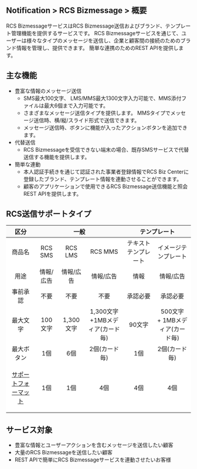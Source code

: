 <style>
    .custom-table thead {
        background-color: #FAFAFA;
    }

    .custom-table tbody tr {
        background-color: white;
    }

    .custom-table td {
        vertical-align: middle;
    }
</style>

## Notification > RCS Bizmessage > 概要

RCS BizmessageサービスはRCS Bizmessage送信およびブランド、テンプレート管理機能を提供するサービスです。 RCS Bizmessageサービスを通じて、ユーザーは様々なタイプのメッセージを送信し、企業と顧客間の接続のためのブランド情報を管理し、提供できます。
簡単な連携のためのREST APIを提供します。

## 主な機能

* 豊富な情報のメッセージ送信
    * SMS最大100文字、 LMS/MMS最大1300文字入力可能で、MMS添付ファイルは最大6個まで入力可能です。    
    * さまざまなメッセージ送信タイプを提供します。 MMSタイプでメッセージ送信時、横/縦/スライド形式で送信できます。
    * メッセージ送信時、ボタンに機能が入ったアクションボタンを追加できます。
* 代替送信
    * RCS Bizmessageを受信できない端末の場合、既存SMSサービスで代替送信する機能を提供します。
* 簡単な連動
    * 本人認証手続きを通じて認証された事業者登録情報でRCS Biz Centerに登録したブランド、テンプレート情報を連動させることができます。
    * 顧客のアプリケーションで使用できるRCS Bizmessage送信機能と照会REST APIを提供します。

## RCS送信サポートタイプ

<table class="custom-table" style="text-align: center">
  <thead>
    <tr>
      <th>区分</th>
      <th colspan="3">一般</th>
      <th colspan="2">テンプレート</th>
    </tr>
  </thead>
  <tbody>
    <tr>
      <td>商品名</td>
      <td>RCS SMS</td>
      <td>RCS LMS</td>
      <td>RCS MMS</td>
      <td>テキストテンプレート</td>
      <td>イメージテンプレート</td>
    </tr>
    <tr>
      <td>用途</td>
      <td>情報/広告</td>
      <td>情報/広告</td>
      <td>情報/広告</td>
      <td>情報</td>
      <td>情報/広告</td>
    </tr>
    <tr>
      <td>事前承認</td>
      <td>不要</td>
      <td>不要</td>
      <td>不要</td>
      <td>承認必要</td>
      <td>承認必要</td>
    </tr>
    <tr>
      <td>最大文字</td>
      <td>100文字</td>
      <td>1,300文字</td>
      <td>1,300文字<br/>+1MBメディア(カード毎)</td>
      <td>90文字</td>
      <td>500文字<br/>+ 1MBメディア(カード毎)</td>
    </tr>
    <tr>
      <td>最大ボタン</td>
      <td>1個</td>
      <td>6個</td>
      <td>2個(カード毎)</td>
      <td>1個</td>
      <td>2個(カード毎)</td>
    </tr>
    <tr>
      <td>

[サポートフォーマット](./service-policy)
</td>
      <td>1個</td>
      <td>1個</td>
      <td>4個</td>
      <td>4個</td>
      <td>4個</td>
    </tr>
  </tbody>
</table>

## サービス対象

* 豊富な情報とユーザーアクションを含むメッセージを送信したい顧客
* 大量のRCS Bizmessageを送信したい顧客
* REST APIで簡単にRCS Bizmessageサービスを連動させたいお客様
